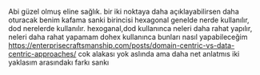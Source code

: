 Abi güzel olmuş eline sağlık.
bir iki noktaya daha açıklayabilirsen daha oturacak benim kafama sanki
birincisi hexagonal genelde nerde kullanılır, dod nerelerde kullanılır.
hexoganal,dod kullanınca neleri daha rahat yapılır, neleri daha rahat yapamam
dohex kullanınca bunları nasıl yapabileceğim 
https://enterprisecraftsmanship.com/posts/domain-centric-vs-data-centric-approaches/  cok alakası yok aslında 
ama daha net anlatmıs iki yaklasım arasındakı farkı sankı
